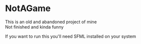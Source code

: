 # NotAGame
This is an old and abandoned project of mine<br>
Not finished and kinda funny

If you want to run this you'll need SFML installed on your system
